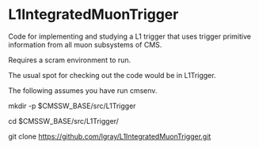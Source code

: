 L1IntegratedMuonTrigger
=======================

Code for implementing and studying a L1 trigger that uses trigger primitive information from all muon subsystems of CMS.

Requires a scram environment to run.

The usual spot for checking out the code would be in L1Trigger.

The following assumes you have run cmsenv.

mkdir -p $CMSSW_BASE/src/L1Trigger

cd $CMSSW_BASE/src/L1Trigger/

git clone https://github.com/lgray/L1IntegratedMuonTrigger.git

